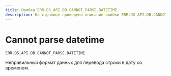 ```yaml
---
title: Ошибка ERR.DS_API.DB.CANNOT_PARSE.DATETIME
description: На странице приведено описание ошибки ERR.DS_API.DB.CANNOT_PARSE.DATETIME.
---
```


# Cannot parse datetime

`ERR.DS_API.DB.CANNOT_PARSE.DATETIME`

Неправильный формат данных для перевода строки в дату со временем.
